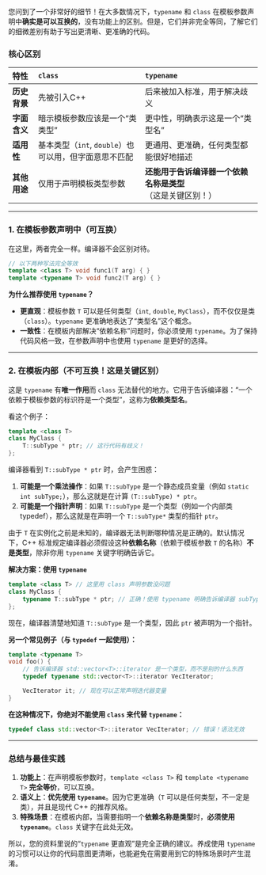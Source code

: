 您问到了一个非常好的细节！在大多数情况下，`typename` 和 `class` 在模板参数声明中**确实是可以互换的**，没有功能上的区别。但是，它们并非完全等同，了解它们的细微差别有助于写出更清晰、更准确的代码。

### 核心区别

| 特性 | `class` | `typename` |
| :--- | :--- | :--- |
| **历史背景** | 先被引入C++ | 后来被加入标准，用于解决歧义 |
| **字面含义** | 暗示模板参数应该是一个“类类型” | 更中性，明确表示这是一个“类型名” |
| **适用性** | 基本类型（`int`, `double`）也可以用，但字面意思不匹配 | 更通用、更准确，任何类型都能很好地描述 |
| **其他用途** | 仅用于声明模板类型参数 | **还能用于告诉编译器一个依赖名称是类型**（这是关键区别！） |

---

### 1. 在模板参数声明中（可互换）

在这里，两者完全一样。编译器不会区别对待。

```cpp
// 以下两种写法完全等效
template <class T> void func1(T arg) { }
template <typename T> void func2(T arg) { }
```

**为什么推荐使用 `typename`？**
-   **更直观**：模板参数 `T` 可以是任何类型（`int`, `double`, `MyClass`），而不仅仅是类（`class`）。`typename` 更准确地表达了“类型名”这个概念。
-   **一致性**：在模板内部解决“依赖名称”问题时，你必须使用 `typename`。为了保持代码风格一致，在参数声明中也使用 `typename` 是更好的选择。

---

### 2. 在模板内部（不可互换！这是关键区别）

这是 `typename` 有**唯一作用**而 `class` 无法替代的地方。它用于告诉编译器：“一个依赖于模板参数的标识符是一个类型”，这称为**依赖类型名**。

看这个例子：

```cpp
template <class T>
class MyClass {
    T::subType * ptr; // 这行代码有歧义！
};
```

编译器看到 `T::subType * ptr` 时，会产生困惑：
1.  **可能是一个乘法操作**：如果 `T::subType` 是一个静态成员变量（例如 `static int subType;`），那么这就是在计算 `(T::subType) * ptr`。
2.  **可能是一个指针声明**：如果 `T::subType` 是一个类型（例如一个内部类 typedef），那么这就是在声明一个 `T::subType*` 类型的指针 `ptr`。

由于 `T` 在实例化之前是未知的，编译器无法判断哪种情况是正确的。默认情况下，C++ 标准规定编译器必须假设这种**依赖名称**（依赖于模板参数 `T` 的名称）**不是类型**，除非你用 `typename` 关键字明确告诉它。

**解决方案：使用 `typename`**

```cpp
template <class T> // 这里用 class 声明参数没问题
class MyClass {
    typename T::subType * ptr; // 正确！使用 typename 明确告诉编译器 subType 是一个类型
};
```

现在，编译器清楚地知道 `T::subType` 是一个类型，因此 `ptr` 被声明为一个指针。

**另一个常见例子（与 `typedef` 一起使用）：**

```cpp
template <typename T>
void foo() {
    // 告诉编译器 std::vector<T>::iterator 是一个类型，而不是别的什么东西
    typedef typename std::vector<T>::iterator VecIterator;

    VecIterator it; // 现在可以正常声明迭代器变量
}
```

**在这种情况下，你绝对不能使用 `class` 来代替 `typename`：**

```cpp
typedef class std::vector<T>::iterator VecIterator; // 错误！语法无效
```

---

### 总结与最佳实践

1.  **功能上**：在声明模板参数时，`template <class T>` 和 `template <typename T>` **完全等价**，可以互换。
2.  **语义上**：**优先使用 `typename`**。因为它更准确（`T` 可以是任何类型，不一定是类），并且是现代 C++ 的推荐风格。
3.  **特殊场景**：在模板内部，当需要指明一个**依赖名称是类型**时，**必须使用 `typename`**。`class` 关键字在此处无效。

所以，您的资料里说的“`typename` 更直观”是完全正确的建议。养成使用 `typename` 的习惯可以让你的代码意图更清晰，也能避免在需要用到它的特殊场景时产生混淆。